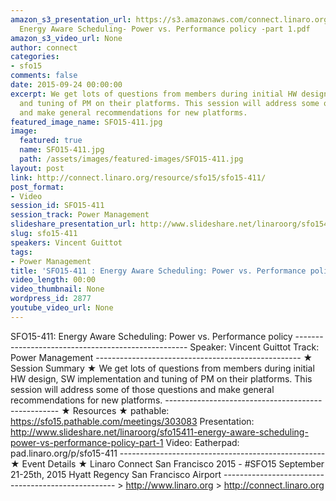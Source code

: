 ```yaml
---
amazon_s3_presentation_url: https://s3.amazonaws.com/connect.linaro.org/sfo15/Presentations/09-24-Thursday/SFO15-411-
  Energy Aware Scheduling- Power vs. Performance policy -part 1.pdf
amazon_s3_video_url: None
author: connect
categories:
- sfo15
comments: false
date: 2015-09-24 00:00:00
excerpt: We get lots of questions from members during initial HW design, SW implementation
  and tuning of PM on their platforms. This session will address some of those questions
  and make general recommendations for new platforms.
featured_image_name: SFO15-411.jpg
image:
  featured: true
  name: SFO15-411.jpg
  path: /assets/images/featured-images/SFO15-411.jpg
layout: post
link: http://connect.linaro.org/resource/sfo15/sfo15-411/
post_format:
- Video
session_id: SFO15-411
session_track: Power Management
slideshare_presentation_url: http://www.slideshare.net/linaroorg/sfo15411-energy-aware-scheduling-power-vs-performance-policy-part-1
slug: sfo15-411
speakers: Vincent Guittot
tags:
- Power Management
title: 'SFO15-411 : Energy Aware Scheduling: Power vs. Performance policy'
video_length: 00:00
video_thumbnail: None
wordpress_id: 2877
youtube_video_url: None
---
```


SFO15-411: Energy Aware Scheduling: Power vs. Performance policy --------------------------------------------------- Speaker: Vincent Guittot Track: Power Management --------------------------------------------------- ★ Session Summary ★ We get lots of questions from members during initial HW design, SW implementation and tuning of PM on their platforms. This session will address some of those questions and make general recommendations for new platforms. --------------------------------------------------- ★ Resources ★ pathable: https://sfo15.pathable.com/meetings/303083 Presentation: http://www.slideshare.net/linaroorg/sfo15411-energy-aware-scheduling-power-vs-performance-policy-part-1 Video: Eatherpad: pad.linaro.org/p/sfo15-411 --------------------------------------------------- ★ Event Details ★ Linaro Connect San Francisco 2015 - #SFO15 September 21-25th, 2015 Hyatt Regency San Francisco Airport --------------------------------------------------- > http://www.linaro.org > http://connect.linaro.org